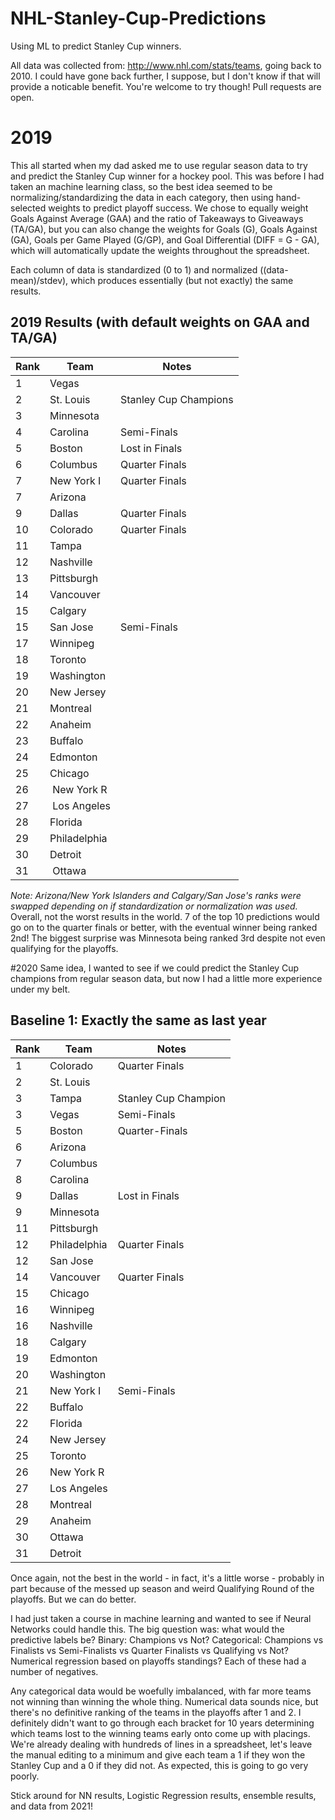 # NHL-Stanley-Cup-Predictions
Using ML to predict Stanley Cup winners. 

All data was collected from: http://www.nhl.com/stats/teams, going back to 2010. I could have gone back further, I suppose, but I don't know if that will provide a noticable benefit. You're welcome to try though! Pull requests are open.

# 2019
This all started when my dad asked me to use regular season data to try and predict the Stanley Cup winner for a hockey pool. This was before I had taken an machine learning class, so the best idea seemed to be normalizing/standardizing the data in each category, then using hand-selected weights to predict playoff success. We chose to equally weight Goals Against Average (GAA) and the ratio of Takeaways to Giveaways (TA/GA), but you can also change the weights for Goals (G), Goals Against (GA), Goals per Game Played (G/GP), and Goal Differential (DIFF = G - GA), which will automatically update the weights throughout the spreadsheet.

Each column of data is standardized (0 to 1) and normalized ((data-mean)/stdev), which produces essentially (but not exactly) the same results.

## 2019 Results (with default weights on GAA and TA/GA)

| Rank | Team | Notes |
|------|------|-------|
| 1 | Vegas | |
| 2 | St. Louis | Stanley Cup Champions |
| 3 | Minnesota | |
| 4 | Carolina | Semi-Finals |
| 5 | Boston | Lost in Finals |
| 6 | Columbus | Quarter Finals |
| 7 | New York I | Quarter Finals |
| 7 | Arizona | |
| 9 | Dallas | Quarter Finals |
| 10 | Colorado | Quarter Finals |
| 11 | Tampa | |
| 12 | Nashville | |
| 13 | Pittsburgh | |
| 14 | Vancouver | | 
| 15 | Calgary | | 
| 15 | San Jose | Semi-Finals |
| 17 | Winnipeg | |
| 18 | Toronto | | 
| 19 | Washington | |
| 20 | New Jersey | |
| 21 | Montreal | |
| 22 | Anaheim | |
| 23 | Buffalo | |
| 24 | Edmonton | |
| 25 | Chicago | |
| 26 | New York R | |
| 27 | Los Angeles | |
| 28 | Florida | |
| 29 | Philadelphia | |
| 30 | Detroit | |
| 31 | Ottawa | |
 
 *Note: Arizona/New York Islanders and Calgary/San Jose's ranks were swapped depending on if standardization or normalization was used.*
 Overall, not the worst results in the world. 7 of the top 10 predictions would go on to the quarter finals or better, with the eventual winner being ranked 2nd! The biggest surprise was Minnesota being ranked 3rd despite not even qualifying for the playoffs.
 
 #2020
 Same idea, I wanted to see if we could predict the Stanley Cup champions from regular season data, but now I had a little more experience under my belt.
 
 ## Baseline 1: Exactly the same as last year
 
| Rank | Team | Notes |
|------|------|-------|
| 1 | Colorado | Quarter Finals|
| 2 | St. Louis | | 
| 3 | Tampa | Stanley Cup Champion|
| 3 | Vegas | Semi-Finals |
| 5 | Boston | Quarter-Finals|
| 6 | Arizona | | 
| 7 | Columbus | | 
| 8 | Carolina | |
| 9 | Dallas | Lost in Finals | 
| 9 | Minnesota | |
| 11 | Pittsburgh | | 
| 12 | Philadelphia | Quarter Finals | 
| 12 | San Jose | | 
| 14 | Vancouver | Quarter Finals |
| 15 | Chicago | | 
| 16 | Winnipeg | | 
| 16 | Nashville | |
| 18 | Calgary | |
| 19 | Edmonton | |
| 20 | Washington | | 
| 21 | New York I | Semi-Finals | 
| 22 | Buffalo | | 
| 22 | Florida | |
| 24 | New Jersey | |
| 25 | Toronto | | 
| 26 | New York R | |
| 27 | Los Angeles  | |
| 28 | Montreal | |
| 29 | Anaheim | |
| 30 | Ottawa | | 
| 31 | Detroit | |

 Once again, not the best in the world - in fact, it's a little worse - probably in part because of the messed up season and weird Qualifying Round of the playoffs. But we can do better.

I had just taken a course in machine learning and  wanted to see if Neural Networks could handle this. The big question was: what would the predictive labels be? Binary: Champions vs Not? Categorical: Champions vs Finalists vs Semi-Finalists vs Quarter Finalists vs Qualifying vs Not? Numerical regression based on playoffs standings? Each of these had a number of negatives.

Any categorical data would be woefully imbalanced, with far more teams not winning than winning the whole thing. Numerical data sounds nice, but there's no definitive ranking of the teams in the playoffs after 1 and 2. I definitely didn't want to go through each bracket for 10 years determining which teams lost to the winning teams early onto come up with placings. We're already dealing with hundreds of lines in a spreadsheet, let's leave the manual editing to a minimum and give each team a 1 if they won the Stanley Cup and a 0 if they did not. As expected, this is going to go very poorly.

Stick around for NN results, Logistic Regression results, ensemble results, and data from 2021!

